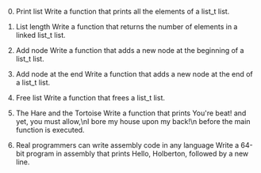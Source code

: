 0. Print list
Write a function that prints all the elements of a list_t list.


1. List length
Write a function that returns the number of elements in a linked list_t list.


2. Add node
Write a function that adds a new node at the beginning of a list_t list.


3. Add node at the end
Write a function that adds a new node at the end of a list_t list.


4. Free list
Write a function that frees a list_t list.


5. The Hare and the Tortoise
Write a function that prints You're beat! and yet, you must allow,\nI bore my house upon my back!\n before the main function is executed.


6. Real programmers can write assembly code in any language
Write a 64-bit program in assembly that prints Hello, Holberton, followed by a new line.
